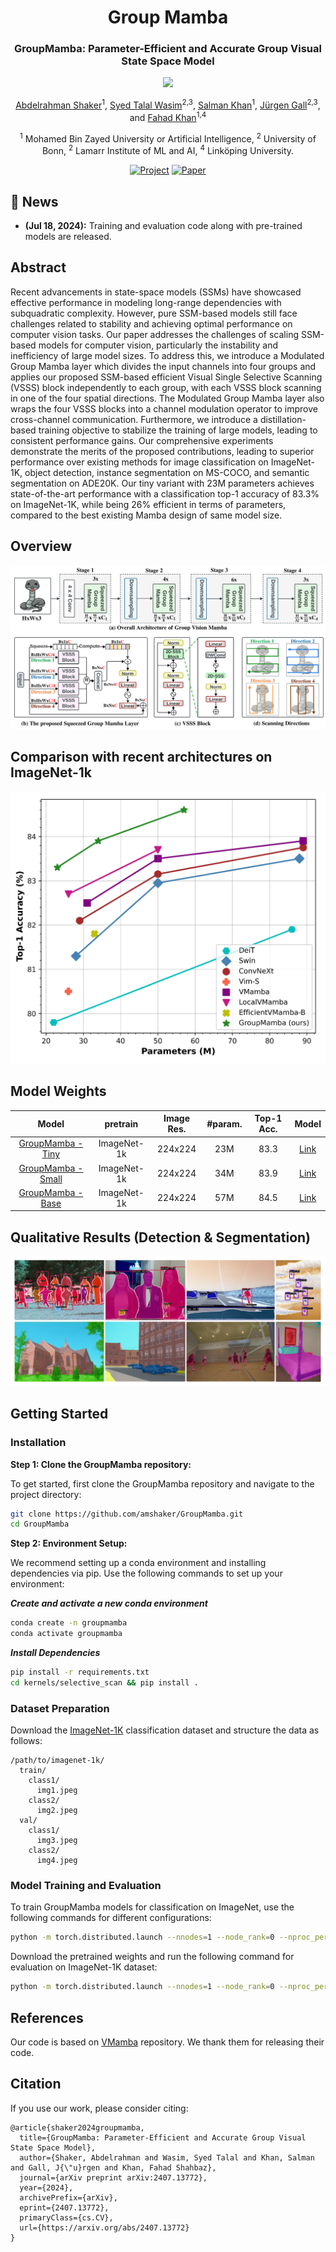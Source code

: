 
<div align="center">
<h1>Group Mamba </h1>
<h3>GroupMamba: Parameter-Efficient and Accurate Group Visual State Space Model</h3>

![](https://i.imgur.com/waxVImv.png)

[Abdelrahman Shaker](https://amshaker.github.io/)<sup>1</sup>, [Syed Talal Wasim](https://talalwasim.github.io/)<sup>2,3</sup>, [Salman Khan](https://salman-h-khan.github.io/)<sup>1</sup>, [Jürgen Gall](https://pages.iai.uni-bonn.de/gall_juergen/)<sup>2,3</sup>, and [Fahad Khan](https://sites.google.com/view/fahadkhans/home)<sup>1,4</sup>

<sup>1</sup>  Mohamed Bin Zayed University or Artificial Intelligence, <sup>2</sup>  University of Bonn,  <sup>2</sup>  Lamarr Institute of ML and AI, <sup>4</sup> Linköping University.

[![Project](https://img.shields.io/badge/Project-Website-87CEEB)](https://amshaker.github.io/GroupMamba/)
[![Paper](https://img.shields.io/badge/arXiv-Paper-<COLOR>.svg)](https://arxiv.org/pdf/2407.13772)


</div>

## :rocket: News
* **(Jul 18, 2024):** Training and evaluation code along with pre-trained models are released.



## Abstract

Recent advancements in state-space models (SSMs) have showcased effective performance in modeling long-range dependencies with subquadratic complexity. However, pure SSM-based models still face challenges related to stability and achieving optimal performance on computer vision tasks. Our paper addresses the challenges of scaling SSM-based models for computer vision, particularly the instability and inefficiency of large model sizes. To address this, we introduce a Modulated Group Mamba layer which divides the input channels into four groups and applies our proposed SSM-based efficient Visual Single Selective Scanning (VSSS) block independently to each group, with each VSSS block scanning in one of the four spatial directions. The Modulated Group Mamba layer also wraps the four VSSS blocks into a channel modulation operator to improve cross-channel communication.
Furthermore, we introduce a distillation-based training objective to stabilize the training of large models, leading to consistent performance gains. Our comprehensive experiments demonstrate the merits of the proposed contributions, leading to superior performance over existing methods for image classification on ImageNet-1K, object detection, instance segmentation on MS-COCO, and semantic segmentation on ADE20K. 
Our tiny variant with 23M parameters achieves state-of-the-art performance with a classification top-1 accuracy of 83.3% on ImageNet-1K, while being 26% efficient in terms of parameters, compared to the best existing Mamba design of same model size.

## Overview

<div align="center">
<img src="assets/group_mamba.png" />
</div>

## Comparison with recent architectures on ImageNet-1k
 

<div align="center">
<img src="assets/Introduction.png" />
</div>

## Model Weights

|                                     Model                                      |  pretrain  | Image Res. | #param. | Top-1 Acc. |                             Model                             |
|:------------------------------------------------------------------------------:|:----------:|:----------:|:-------:|:----------:|:---------------------------------------------------------:|
| [GroupMamba - Tiny](https://huggingface.co/Abdelrahman-shaker/GroupMamba-Tiny) | ImageNet-1k |  224x224   |   23M   |    83.3    | [Link](https://drive.google.com/file/d/1TrYYs0uGZbja_2ONQLyfiNdp8C5ZYP1o/view?usp=sharing)  |
|  [GroupMamba - Small](https://huggingface.co/Abdelrahman-shaker/GroupMamba-Small)  |    ImageNet-1k     |  224x224   |   34M   |    83.9    | [Link](https://drive.google.com/file/d/1vTN9ynDcsDuOVrcT9GcQ5nBSk-hXySlh/view?usp=sharing) |
|     [GroupMamba - Base](https://huggingface.co/Abdelrahman-shaker/GroupMamba-Base)     |    ImageNet-1k     |  224x224   |   57M   |    84.5    | [Link](https://drive.google.com/file/d/1A_srBeDYpsinU5W3PAEADu1saoz413EU/view?usp=sharing) |

## Qualitative Results (Detection & Segmentation)
![results](assets/Qualitative_results.png)

## Getting Started

### Installation

**Step 1: Clone the GroupMamba repository:**

To get started, first clone the GroupMamba repository and navigate to the project directory:

```bash
git clone https://github.com/amshaker/GroupMamba.git
cd GroupMamba
```

**Step 2: Environment Setup:**

We recommend setting up a conda environment and installing dependencies via pip. Use the following commands to set up your environment:

***Create and activate a new conda environment***

```bash
conda create -n groupmamba
conda activate groupmamba
```


***Install Dependencies***

```bash
pip install -r requirements.txt
cd kernels/selective_scan && pip install .
```
<!-- cd kernels/cross_scan && pip install . -->



### Dataset Preparation
Download the [ImageNet-1K](http://image-net.org/) classification dataset and structure the data as follows:
```
/path/to/imagenet-1k/
  train/
    class1/
      img1.jpeg
    class2/
      img2.jpeg
  val/
    class1/
      img3.jpeg
    class2/
      img4.jpeg
```
### Model Training and Evaluation

To train GroupMamba models for classification on ImageNet, use the following commands for different configurations:

```bash
python -m torch.distributed.launch --nnodes=1 --node_rank=0 --nproc_per_node=8 --master_addr="127.0.0.1" --master_port=29501 train.py --groupmamba-model groupmamba_tiny --batch-size 128 --data-path </path/of/dataset> --output /tmp
```

Download the pretrained weights and run the following command for evaluation on ImageNet-1K dataset:

```bash
python -m torch.distributed.launch --nnodes=1 --node_rank=0 --nproc_per_node=1 --master_addr="127.0.0.1" --master_port=29501 eval.py --groupmamba-model groupmamba_tiny --batch-size 128 --data-path </path/of/dataset> --evaluate </path/of/checkpoint>
```



## References
Our code is based on [VMamba](https://github.com/MzeroMiko/VMamba) repository. 
We thank them for releasing their code.


## Citation
If you use our work, please consider citing:
```
@article{shaker2024groupmamba,
  title={GroupMamba: Parameter-Efficient and Accurate Group Visual State Space Model},
  author={Shaker, Abdelrahman and Wasim, Syed Talal and Khan, Salman and Gall, J{\"u}rgen and Khan, Fahad Shahbaz},
  journal={arXiv preprint arXiv:2407.13772},
  year={2024},
  archivePrefix={arXiv},
  eprint={2407.13772},
  primaryClass={cs.CV},
  url={https://arxiv.org/abs/2407.13772}
}
```
